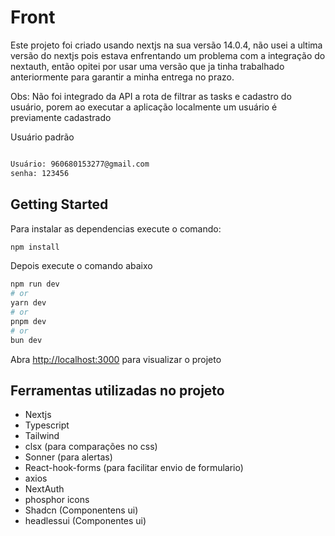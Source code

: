 # Front
Este projeto foi criado usando nextjs na sua versão 14.0.4, não usei a ultima versão do nextjs pois estava enfrentando um problema com a integração do nextauth, então opitei por usar uma versão que ja tinha trabalhado anteriormente para garantir a minha entrega no prazo.

Obs: Não foi integrado da API a rota de filtrar as tasks e cadastro do usuário, porem ao executar a aplicação localmente um usuário é previamente cadastrado

Usuário padrão
```sh

Usuário: 960680153277@gmail.com
senha: 123456

```


## Getting Started

Para instalar as dependencias execute o comando:
```sh
npm install
```

Depois execute o comando abaixo

```bash
npm run dev
# or
yarn dev
# or
pnpm dev
# or
bun dev
```

Abra [http://localhost:3000](http://localhost:3000) para visualizar o projeto


## Ferramentas utilizadas no projeto
- Nextjs
- Typescript
- Tailwind
- clsx (para comparações no css)
- Sonner (para alertas)
- React-hook-forms (para facilitar envio de formulario)
- axios
- NextAuth
- phosphor icons
- Shadcn (Componentens ui)
- headlessui (Componentes ui)